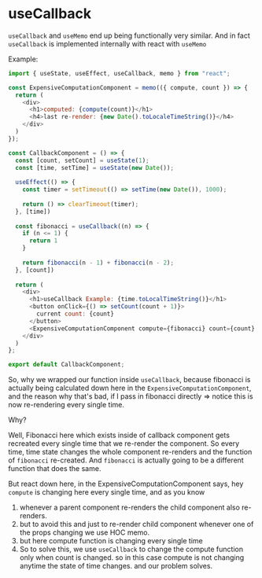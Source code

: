 # useCallback

`useCallback` and `useMemo` end up being functionally very similar. And in fact `useCallback` is implemented internally with react with `useMemo`

Example: 

```js
import { useState, useEffect, useCallback, memo } from "react";

const ExpensiveComputationComponent = memo(({ compute, count }) => {
  return (
    <div>
      <h1>computed: {compute(count)}</h1>
      <h4>last re-render: {new Date().toLocaleTimeString()}</h4>
    </div>
  )
});

const CallbackComponent = () => {
  const [count, setCount] = useState(1);
  const [time, setTime] = useState(new Date());
  
  useEffect(() => {
    const timer = setTimeout(() => setTime(new Date()), 1000);
    
    return () => clearTimeout(timer);
  }, [time])
  
  const fibonacci = useCallback((n) => {
    if (n <= 1) {
      return 1
    }
    
    return fibonacci(n - 1) + fibonacci(n - 2);
  }, [count])
  
  return (
    <div>
      <h1>useCallback Example: {time.toLocalTimeString()}</h1>
      <button onClick={() => setCount(count + 1)}>
        current count: {count}
      </button>
      <ExpensiveComputationComponent compute={fibonacci} count={count} />
    </div>
  )
};

export default CallbackComponent;
```

So, why we wrapped our function inside `useCallback`, because fibonacci is actually being calculated down here in the `ExpensiveComputationComponent`, and the reason why that's bad, if I pass in fibonacci directly => notice this is now re-rendering every single time.

Why? 

Well, Fibonacci here which exists inside of callback component gets recreated every single time that we re-render the component. So every time, time state changes the whole component re-renders and the function of `fibonacci` re-created. And `fibonacci` is actually going to be a different function that does the same.

But react down here, in the ExpensiveComputationComponent says, hey `compute` is changing here every single time, and as you know 

1. whenever a parent component re-renders the child component also re-renders.
2. but to avoid this and just to re-render child component whenever one of the props changing we use HOC memo.
3. but here compute function is changing every single time
4. So to solve this, we use `useCallback` to change the compute function only when count is changed. so in this case compute is not changing anytime the state of time changes. and our problem solves.

